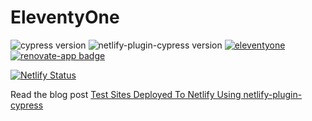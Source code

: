# EleventyOne
![cypress version](https://img.shields.io/badge/cypress-8.2.0-brightgreen) ![netlify-plugin-cypress version](https://img.shields.io/badge/netlify--plugin--cypress-2.2.0-brightgreen)
[![eleventyone](https://img.shields.io/endpoint?url=https://dashboard.cypress.io/badge/simple/96uuiz/master&style=flat&logo=cypress)](https://dashboard.cypress.io/projects/96uuiz/runs) [![renovate-app badge][renovate-badge]][renovate-app]

[![Netlify Status](https://api.netlify.com/api/v1/badges/8cb19461-435b-4d51-ae22-def6e0b601a8/deploy-status)](https://app.netlify.com/sites/eleventyone-test/deploys)

Read the blog post [Test Sites Deployed To Netlify Using netlify-plugin-cypress](https://glebbahmutov.com/blog/test-netlify/)

[renovate-badge]: https://img.shields.io/badge/renovate-app-blue.svg
[renovate-app]: https://renovateapp.com/
